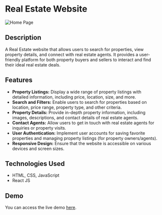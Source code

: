 # Real Estate Website

![Home Page]("public/images/homepage.png")

## Description

A Real Estate website that allows users to search for properties, view property details, and connect with real estate agents. It provides a user-friendly platform for both property buyers and sellers to interact and find their ideal real estate deals.

## Features

- **Property Listings:** Display a wide range of property listings with detailed information, including price, location, size, and more.
- **Search and Filters:** Enable users to search for properties based on location, price range, property type, and other criteria.
- **Property Details:** Provide in-depth property information, including images, descriptions, and contact details of real estate agents.
- **Contact Agents:** Allow users to get in touch with real estate agents for inquiries or property visits.
- **User Authentication:** Implement user accounts for saving favorite properties and managing property listings (for property owners/agents).
- **Responsive Design:** Ensure that the website is accessible on various devices and screen sizes.

## Technologies Used
  - HTML, CSS, JavaScript
  - React JS

## Demo

You can access the live demo [here](https://rent-up22.vercel.app).

